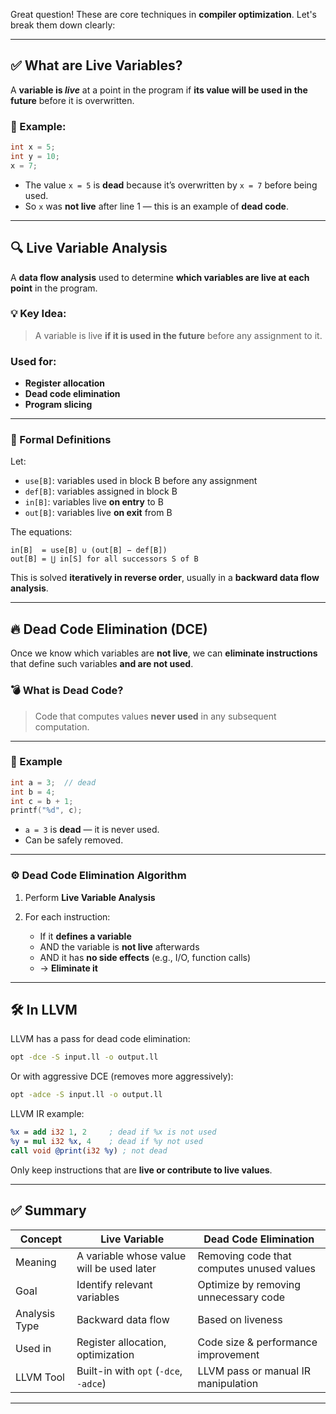 Great question! These are core techniques in **compiler optimization**. Let's break them down clearly:

---

## ✅ What are **Live Variables**?

A **variable is *live*** at a point in the program if **its value will be used in the future** before it is overwritten.

### 🔁 Example:

```cpp
int x = 5;
int y = 10;
x = 7;
```

* The value `x = 5` is **dead** because it’s overwritten by `x = 7` before being used.
* So `x` was **not live** after line 1 — this is an example of **dead code**.

---

## 🔍 Live Variable Analysis

A **data flow analysis** used to determine **which variables are live at each point** in the program.

### 💡 Key Idea:

> A variable is live **if it is used in the future** before any assignment to it.

### Used for:

* **Register allocation**
* **Dead code elimination**
* **Program slicing**

---

### 📘 Formal Definitions

Let:

* `use[B]`: variables used in block B before any assignment
* `def[B]`: variables assigned in block B
* `in[B]`: variables live **on entry** to B
* `out[B]`: variables live **on exit** from B

The equations:

```plaintext
in[B]  = use[B] ∪ (out[B] − def[B])
out[B] = ⋃ in[S] for all successors S of B
```

This is solved **iteratively in reverse order**, usually in a **backward data flow analysis**.

---

## 🔥 Dead Code Elimination (DCE)

Once we know which variables are **not live**, we can **eliminate instructions** that define such variables **and are not used**.

### 💣 What is Dead Code?

> Code that computes values **never used** in any subsequent computation.

---

### 🔧 Example

```cpp
int a = 3;  // dead
int b = 4;
int c = b + 1;
printf("%d", c);
```

* `a = 3` is **dead** — it is never used.
* Can be safely removed.

---

### ⚙️ Dead Code Elimination Algorithm

1. Perform **Live Variable Analysis**
2. For each instruction:

   * If it **defines a variable**
   * AND the variable is **not live** afterwards
   * AND it has **no side effects** (e.g., I/O, function calls)
   * → **Eliminate it**

---

## 🛠️ In LLVM

LLVM has a pass for dead code elimination:

```bash
opt -dce -S input.ll -o output.ll
```

Or with aggressive DCE (removes more aggressively):

```bash
opt -adce -S input.ll -o output.ll
```

LLVM IR example:

```llvm
%x = add i32 1, 2     ; dead if %x is not used
%y = mul i32 %x, 4    ; dead if %y not used
call void @print(i32 %y) ; not dead
```

Only keep instructions that are **live or contribute to live values**.

---

## ✅ Summary

| Concept       | Live Variable                             | Dead Code Elimination                     |
| ------------- | ----------------------------------------- | ----------------------------------------- |
| Meaning       | A variable whose value will be used later | Removing code that computes unused values |
| Goal          | Identify relevant variables               | Optimize by removing unnecessary code     |
| Analysis Type | Backward data flow                        | Based on liveness                         |
| Used in       | Register allocation, optimization         | Code size & performance improvement       |
| LLVM Tool     | Built-in with `opt` (`-dce`, `-adce`)     | LLVM pass or manual IR manipulation       |

---
